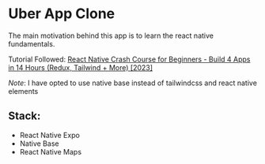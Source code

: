 # Uber App Clone

The main motivation behind this app is to learn the react native fundamentals.

Tutorial Followed: [React Native Crash Course for Beginners - Build 4 Apps in 14 Hours (Redux, Tailwind + More) [2023]](https://www.youtube.com/watch?v=AkEnidfZnCU&t=15227s)

*Note*: I have opted to use native base instead of tailwindcss and react native elements 

## Stack: 
- React Native Expo
- Native Base
- React Native Maps
